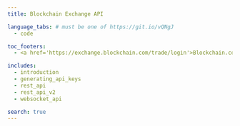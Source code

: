 ```yaml
---
title: Blockchain Exchange API

language_tabs: # must be one of https://git.io/vQNgJ
  - code

toc_footers:
  - <a href='https://exchange.blockchain.com/trade/login'>Blockchain.com Exchange</a>

includes:
  - introduction
  - generating_api_keys
  - rest_api
  - rest_api_v2
  - websocket_api

search: true
---
```

